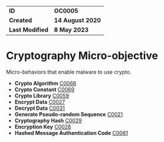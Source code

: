 <table>
<tr>
<td><b>ID</b></td>
<td><b>OC0005</b></td>
</tr>
<td><b>Created</b></td>
<td><b>14 August 2020</b></td>
</tr>
<tr>
<td><b>Last Modified</b></td>
<td><b>8 May 2023</b></td>
</tr>
</table>


# Cryptography Micro-objective
Micro-behaviors that enable malware to use crypto.

* **Crypto Algorithm** [C0068](../cryptography/crypto-algorithm.md)
* **Crypto Constant** [C0069](../cryptography/crypto-constant.md)
* **Crypto Library** [C0059](../cryptography/crypto-library.md)
* **Encrypt Data** [C0027](../cryptography/encrypt-data.md)
* **Decrypt Data** [C0031](../cryptography/decrypt-data.md)
* **Generate Pseudo-random Sequence** [C0021](../cryptography/generate-pseudorandom-sequence.md)
* **Cryptography Hash** [C0029](../cryptography/cryptographic-hash.md)
* **Encryption Key** [C0028](../cryptography/encryption-key.md)
* **Hashed Message Authentication Code** [C0061](../cryptography/hashed-message-authentication-code.md)